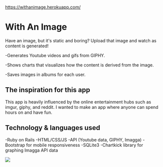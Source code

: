 https://withanimage.herokuapp.com/

# With An Image

Have an image, but it's static and boring? Upload that image and watch as content is generated!

-Generates Youtube videos and gifs from GIPHY. 

-Shows charts that visualizes how the content is derived from the image.

-Saves images in albums for each user.

## The inspiration for this app

This app is heavily influenced by the online entertainment hubs such as imgur, giphy, and reddit. I wanted to make an app where anyone can spend hours on and have fun.

## Technology & languages used
-Ruby on Rails
-HTML/CSS/JS
-API (Youtube data, GIPHY, Imagga)
-Bootstrap for mobile responsiveness
-SQLite3
-Chartkick library for graphing Imagga API data

![](http://i.imgur.com/rTat7GJ.gif)

